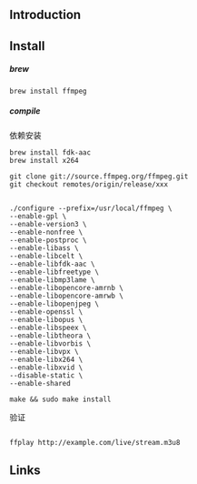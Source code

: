 ## Introduction


## Install


<!-- tabs:start -->

##### **brew**

```shell
brew install ffmpeg
```

##### **compile**

依赖安装

```shell
brew install fdk-aac
brew install x264
```


```shell
git clone git://source.ffmpeg.org/ffmpeg.git
git checkout remotes/origin/release/xxx


./configure --prefix=/usr/local/ffmpeg \
--enable-gpl \
--enable-version3 \
--enable-nonfree \
--enable-postproc \
--enable-libass \
--enable-libcelt \
--enable-libfdk-aac \
--enable-libfreetype \
--enable-libmp3lame \
--enable-libopencore-amrnb \
--enable-libopencore-amrwb \
--enable-libopenjpeg \
--enable-openssl \
--enable-libopus \
--enable-libspeex \
--enable-libtheora \
--enable-libvorbis \
--enable-libvpx \
--enable-libx264 \
--enable-libxvid \
--disable-static \
--enable-shared

make && sudo make install
```
<!-- tabs:end -->

验证


```shell

ffplay http://example.com/live/stream.m3u8

```






## Links
